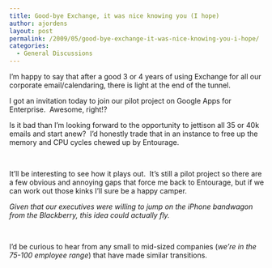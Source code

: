 ```yaml
---
title: Good-bye Exchange, it was nice knowing you (I hope)
author: ajordens
layout: post
permalink: /2009/05/good-bye-exchange-it-was-nice-knowing-you-i-hope/
categories:
  - General Discussions
---
```

I’m happy to say that after a good 3 or 4 years of using Exchange for all our corporate email/calendaring, there is light at the end of the tunnel.

I got an invitation today to join our pilot project on Google Apps for Enterprise.&#160; Awesome, right!?

Is it bad than I’m looking forward to the opportunity to jettison all 35 or 40k emails and start anew?&#160; I’d honestly trade that in an instance to free up the memory and CPU cycles chewed up by Entourage.&#160; 

&#160;

It’ll be interesting to see how it plays out.&#160; It’s still a pilot project so there are a few obvious and annoying gaps that force me back to Entourage, but if we can work out those kinks I’ll sure be a happy camper.&#160; 

*Given that our executives were willing to jump on the iPhone bandwagon from the Blackberry, this idea could actually fly.*

&#160;

I’d be curious to hear from any small to mid-sized companies (*we’re in the 75-100 employee range*) that have made similar transitions.